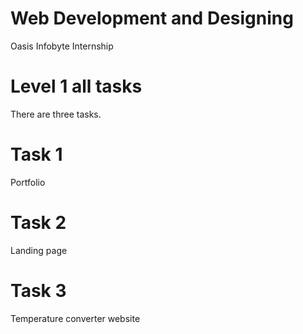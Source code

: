 # Web Development and Designing
Oasis Infobyte Internship
# Level 1 all tasks
There are three tasks.
# Task 1
Portfolio
# Task 2
Landing page
# Task 3
Temperature converter website
